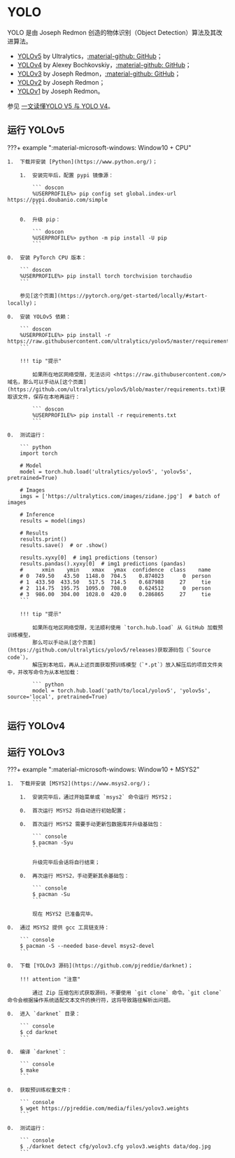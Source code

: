 # YOLO

YOLO 是由 Joseph Redmon 创造的物体识别（Object Detection）算法及其改进算法。

*   [YOLOv5] by Ultralytics，[:material-github: GitHub](https://github.com/ultralytics/yoloV5)；
*   [YOLOv4] by Alexey Bochkovskiy，[:material-github: GitHub][YOLOv4]；
*   [YOLOv3] by Joseph Redmon，[:material-github: GitHub](https://github.com/pjreddie/darknet)；
*   [YOLOv2] by Joseph Redmon；
*   [YOLOv1] by Joseph Redmon。

参见 [一文读懂YOLO V5 与 YOLO V4](https://zhuanlan.zhihu.com/p/161083602)。

## 运行 YOLOv5

???+ example ":material-microsoft-windows: Window10 + CPU"

    1.  下载并安装 [Python](https://www.python.org/)；

        1.  安装完毕后，配置 pypi 镜像源：

            ``` doscon
            %USERPROFILE%> pip config set global.index-url https://pypi.doubanio.com/simple
            ```

        0.  升级 pip：

            ``` doscon
            %USERPROFILE%> python -m pip install -U pip
            ```

    0.  安装 PyTorch CPU 版本：

        ``` doscon
        %USERPROFILE%> pip install torch torchvision torchaudio
        ```

        参见[这个页面](https://pytorch.org/get-started/locally/#start-locally)；

    0.  安装 YOLOv5 依赖：

        ``` doscon
        %USERPROFILE%> pip install -r https://raw.githubusercontent.com/ultralytics/yolov5/master/requirements.txt
        ```

        !!! tip "提示"

            如果所在地区网络受限，无法访问 <https://raw.githubusercontent.com/> 域名，那么可以手动从[这个页面](https://github.com/ultralytics/yolov5/blob/master/requirements.txt)获取该文件，保存在本地再运行：

            ``` doscon
            %USERPROFILE%> pip install -r requirements.txt
            ```

    0.  测试运行：

        ``` python
        import torch

        # Model
        model = torch.hub.load('ultralytics/yolov5', 'yolov5s', pretrained=True)

        # Images
        imgs = ['https://ultralytics.com/images/zidane.jpg']  # batch of images

        # Inference
        results = model(imgs)

        # Results
        results.print()
        results.save()  # or .show()

        results.xyxy[0]  # img1 predictions (tensor)
        results.pandas().xyxy[0]  # img1 predictions (pandas)
        #      xmin    ymin    xmax   ymax  confidence  class    name
        # 0  749.50   43.50  1148.0  704.5    0.874023      0  person
        # 1  433.50  433.50   517.5  714.5    0.687988     27     tie
        # 2  114.75  195.75  1095.0  708.0    0.624512      0  person
        # 3  986.00  304.00  1028.0  420.0    0.286865     27     tie
        ```

        !!! tip "提示"

            如果所在地区网络受限，无法顺利使用 `torch.hub.load` 从 GitHub 加载预训练模型，
            那么可以手动从[这个页面](https://github.com/ultralytics/yolov5/releases)获取源码包（`Source code`），
            解压到本地后，再从上述页面获取预训练模型（`*.pt`）放入解压后的项目文件夹中，并改写命令为从本地加载：

            ``` python
            model = torch.hub.load('path/to/local/yolov5', 'yolov5s', source='local', pretrained=True)
            ```

## 运行 YOLOv4

## 运行 YOLOv3

???+ example ":material-microsoft-windows: Window10 + MSYS2"

    1.  下载并安装 [MSYS2](https://www.msys2.org/)；

        1.  安装完毕后，通过开始菜单或 `msys2` 命令运行 MSYS2；

        0.  首次运行 MSYS2 将自动进行初始配置；

        0.  首次运行 MSYS2 需要手动更新包数据库并升级基础包：

            ``` console
            $ pacman -Syu
            ```

            升级完毕后会话将自行结束；

        0.  再次运行 MSYS2，手动更新其余基础包：

            ``` console
            $ pacman -Su
            ```

            现在 MSYS2 已准备完毕。

    0.  通过 MSYS2 提供 gcc 工具链支持：

        ``` console
        $ pacman -S --needed base-devel msys2-devel
        ```

    0.  下载 [YOLOv3 源码](https://github.com/pjreddie/darknet)；

        !!! attention "注意"

            通过 Zip 压缩包形式获取源码，不要使用 `git clone` 命令。`git clone` 命令会根据操作系统适配文本文件的换行符，这将导致路径解析出问题。

    0.  进入 `darknet` 目录：

        ``` console
        $ cd darknet
        ```

    0.  编译 `darknet`：

        ``` console
        $ make
        ```

    0.  获取预训练权重文件：

        ``` console
        $ wget https://pjreddie.com/media/files/yolov3.weights
        ```

    0.  测试运行：

        ``` console
        $ ./darknet detect cfg/yolov3.cfg yolov3.weights data/dog.jpg
        ```

<!----------------------------------------------------------------------------->

[YOLOv1]: <https://pjreddie.com/darknet/yolov1/> "YOLO: Real-Time Object Detection"
[YOLOv2]: <https://pjreddie.com/darknet/yolov2/> "YOLO: Real-Time Object Detection"
[YOLOv3]: <https://pjreddie.com/darknet/yolo/>   "YOLO: Real-Time Object Detection"
[YOLOv4]: <https://github.com/AlexeyAB/darknet>  "YOLOv4: Neural Networks for Object Detection"
[YOLOv5]: <https://ultralytics.com/yolov5>       "YOLOv5: The friendliest AI architecture you’ll ever use"
